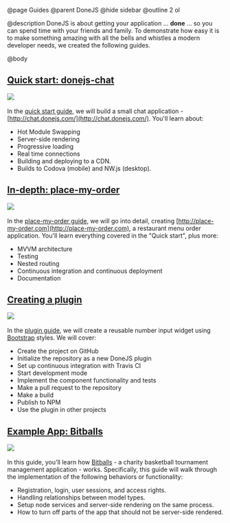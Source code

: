 @page Guides
@parent DoneJS
@hide sidebar
@outline 2 ol

@description DoneJS is about getting your application ... __done__ ... so you can spend time with
your friends and family.  To demonstrate how easy it is to make something amazing with all the bells and
whistles a modern developer needs, we created the following guides.


@body

## [Quick start: donejs-chat](/Guide.html)
<a href="/Guide.html"><img class="app-thumbs" src="/static/img/thumb-chat.png" srcset="/static/img/thumb-chat.png 1x, /static/img/thumb-chat-2x.png 2x"></a>

In the [quick start guide](/Guide.html), we will build a small chat application - [http://chat.donejs.com/](http://chat.donejs.com/).  You'll learn about:

- Hot Module Swapping
- Server-side rendering
- Progressive loading
- Real time connections
- Building and deploying to a CDN.
- Builds to Codova (mobile) and NW.js (desktop).

## [In-depth: place-my-order](/place-my-order.html)
<a href="/place-my-order.html"><img class="app-thumbs" src="/static/img/thumb-pmo.png" srcset="/static/img/thumb-pmo.png 1x, /static/img/thumb-pmo-2x.png 2x"></a>


In the [place-my-order guide](/place-my-order.html), we will go into detail, creating [http://place-my-order.com](http://place-my-order.com), a restaurant menu order application. You'll learn everything covered in the "Quick start", plus more:

- MVVM architecture
- Testing
- Nested routing
- Continuous integration and continuous deployment
- Documentation

## [Creating a plugin](/plugin.html)
<a href="/plugin.html"><img class="app-thumbs" src="http://blog.bitovi.com/wp-content/uploads/2016/02/Screen-Shot-2016-02-16-at-7.55.03-AM.png" style="width: 240px;"></a>


In the [plugin guide](/plugin.html), we will create a reusable number input widget using [Bootstrap](http://getbootstrap.com) styles. We will cover:

- Create the project on GitHub
- Initialize the repository as a new DoneJS plugin
- Set up continuous integration with Travis CI
- Start development mode
- Implement the component functionality and tests
- Make a pull request to the repository
- Make a build
- Publish to NPM
- Use the plugin in other projects

## [Example App: Bitballs](/bitballs.html)

<a href="/bitballs.html"><img class="app-thumbs" src="/static/img/thumb-bitballs.png" srcset="/static/img/thumb-bitballs.png 1x, /static/img/thumb-bitballs-2x.png 2x"></a>

In this guide, you'll learn how [Bitballs](http://bitballs.herokuapp.com) - a charity basketball tournament management application - works.
Specifically, this guide will walk through the implementation of the following behaviors or functionality:

 - Registration, login, user sessions, and access rights.
 - Handling relationships between model types.
 - Setup node services and server-side rendering on the same process.
 - How to turn off parts of the app that should not be server-side rendered.
